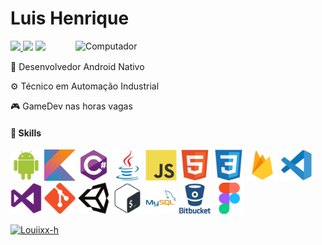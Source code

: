 # Luis Henrique

<img src="https://raw.githubusercontent.com/MicaelliMedeiros/micaellimedeiros/master/image/computer-illustration.png" min-width="400px" max-width="400px" width="400px" align="right" alt="Computador">

<p align="left">
  <a href="#" alt="malto:louix.sm@gmail.com">
  <img src="https://img.shields.io/badge/-Gmail-FF0000?style=flat-square&labelColor=FF0000&logo=gmail&logoColor=white&link=malto:louix.sm@gmail.com" />
  </a>

  <a href="#" alt="https://www.linkedin.com/in/luishenr-m/">
  <img src="https://img.shields.io/badge/-Linkedin-0e76a8?style=flat-square&logo=Linkedin&logoColor=white&link=https://www.linkedin.com/in/luishenr-m/" /></a>
  
  <a href="#" alt="Twitter">
  <img src="https://img.shields.io/badge/Twitter-1DA1F2?style=flat-square&labelColor=1DA1F2&logo=twitter&logoColor=white&link=https://twitter.com/louishenriqk"/></a>
</p> 

<p align="left">
  💼 Desenvolvedor Android Nativo
</p>

<p align="left">
  ⚙ Técnico em Automação Industrial
</p>

<p align="left">
  🎮 GameDev nas horas vagas
</p> 

#### 🚀 Skills
<div>
<img height="50" src="https://github.com/devicons/devicon/blob/master/icons/android/android-plain.svg">
<img height="50" src="https://github.com/devicons/devicon/blob/master/icons/kotlin/kotlin-original.svg">
<img height="50" src="https://github.com/devicons/devicon/blob/master/icons/csharp/csharp-original.svg">
<img height="50" src="https://github.com/devicons/devicon/blob/master/icons/java/java-original.svg">
<img height="50" src="https://github.com/devicons/devicon/blob/master/icons/javascript/javascript-original.svg">
<img height="50" src="https://github.com/devicons/devicon/blob/master/icons/html5/html5-original.svg">
<img height="50" src="https://github.com/devicons/devicon/blob/master/icons/css3/css3-original.svg">
<img height="50" src="https://raw.githubusercontent.com/github/explore/80688e429a7d4ef2fca1e82350fe8e3517d3494d/topics/firebase/firebase.png">
<img height="50" src="https://github.com/devicons/devicon/blob/master/icons/vscode/vscode-original.svg">
<img height="50" src="https://github.com/devicons/devicon/blob/master/icons/visualstudio/visualstudio-plain.svg">
<img height="50" src="https://github.com/devicons/devicon/blob/master/icons/git/git-original.svg">
<img height="50" src="https://github.com/devicons/devicon/blob/master/icons/unity/unity-original.svg">
<img height="50" src="https://github.com/devicons/devicon/blob/master/icons/bash/bash-original.svg">
<img height="50" src="https://github.com/devicons/devicon/blob/master/icons/mysql/mysql-original-wordmark.svg"/>
<img height="50" src="https://github.com/devicons/devicon/blob/master/icons/bitbucket/bitbucket-original-wordmark.svg"/>
<img height="50" src="https://github.com/devicons/devicon/blob/master/icons/figma/figma-original.svg"/>
</div>

[![Louiixx-h](https://github-readme-stats.vercel.app/api?username=Louiixx-h&theme=dark)](https://github.com/Louiixx-h/)
